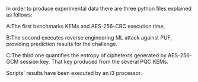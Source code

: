 In order to produce experimental data there are three python files explained as follows:

A:The first benchmarks KEMs and AES-256-CBC execution time,

B:The second executes reverse engineering ML attack against PUF, providing prediction results for the challenge. 

C:The third one quantifies  the entropy of ciphetexts generated by AES-256-GCM session key. That key produced from the  several PQC KEMs. 

Scripts'  results  have been executed  by an i3 processor.
